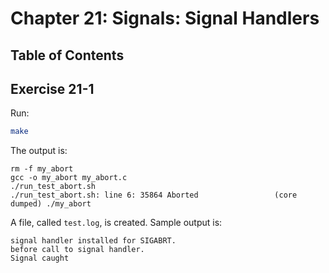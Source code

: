 # Chapter 21: Signals: Signal Handlers

## Table of Contents

## Exercise 21-1

Run:
```bash
make
```

The output is:
```text
rm -f my_abort
gcc -o my_abort my_abort.c 
./run_test_abort.sh
./run_test_abort.sh: line 6: 35864 Aborted                 (core dumped) ./my_abort
```
A file, called `test.log`, is created. Sample output is:
```text
signal handler installed for SIGABRT.
before call to signal handler.
Signal caught
```